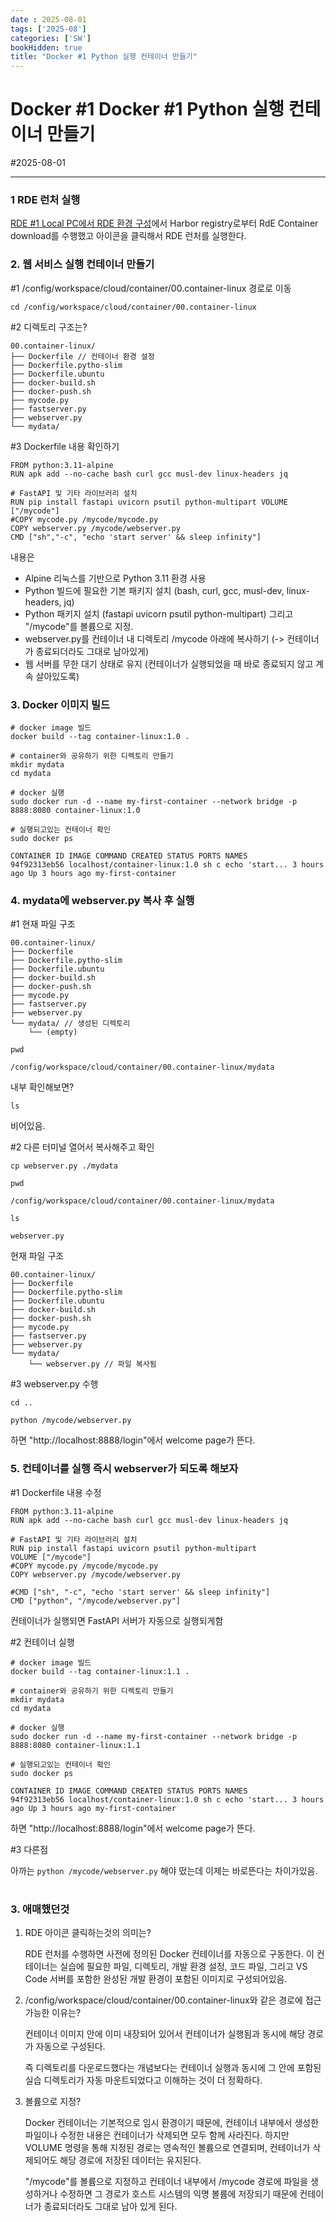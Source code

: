 ```yaml
---
date : 2025-08-01
tags: ['2025-08']
categories: ['SW']
bookHidden: true
title: "Docker #1 Python 실행 컨테이너 만들기"
---
```


# Docker #1 Docker #1 Python 실행 컨테이너 만들기

#2025-08-01

---

### 1 RDE 런처 실행

[RDE #1 Local PC에서 RDE 환경 구성](https://yshghid.github.io/docs/study/sw/sw3/)에서 Harbor registry로부터 RdE Container download를 수행했고 아이콘을 클릭해서 RDE 런처를 실행한다.


### 2. 웹 서비스 실행 컨테이너 만들기


#1 /config/workspace/cloud/container/00.container-linux 경로로 이동

```shell
cd /config/workspace/cloud/container/00.container-linux
```

#2 디렉토리 구조는?

```plain text
00.container-linux/
├── Dockerfile // 컨테이너 환경 설정
├── Dockerfile.pytho-slim
├── Dockerfile.ubuntu
├── docker-build.sh
├── docker-push.sh
├── mycode.py 
├── fastserver.py
├── webserver.py
└── mydata/ 
```

#3 Dockerfile 내용 확인하기

```plain text
FROM python:3.11-alpine
RUN apk add --no-cache bash curl gcc musl-dev linux-headers jq

# FastAPI 및 기타 라이브러리 설치
RUN pip install fastapi uvicorn psutil python-multipart VOLUME ["/mycode"]
#COPY mycode.py /mycode/mycode.py
COPY webserver.py /mycode/webserver.py
CMD ["sh","-c", "echo 'start server' && sleep infinity"]
```

내용은
- Alpine 리눅스를 기반으로 Python 3.11 환경 사용
- Python 빌드에 필요한 기본 패키지 설치 (bash, curl, gcc, musl-dev, linux-headers, jq)
- Python 패키지 설치 (fastapi uvicorn psutil python-multipart) 그리고 "/mycode"를 볼륨으로 지정.
- webserver.py를 컨테이너 내 디렉토리 /mycode 아래에 복사하기 (-> 컨테이너가 종료되더라도 그대로 남아있게)
- 웹 서버를 무한 대기 상태로 유지 (컨테이너가 실행되었을 때 바로 종료되지 않고 계속 살아있도록)


### 3. Docker 이미지 빌드

```shell
# docker image 빌드
docker build --tag container-linux:1.0 .

# container와 공유하기 위한 디렉토리 만들기
mkdir mydata
cd mydata

# docker 실행
sudo docker run -d --name my-first-container --network bridge -p 8888:8080 container-linux:1.0

# 실행되고있는 컨테이너 확인
sudo docker ps
```
```shell
CONTAINER ID IMAGE COMMAND CREATED STATUS PORTS NAMES
94f92313eb56 localhost/container-linux:1.0 sh c echo 'start... 3 hours ago Up 3 hours ago my-first-container
```


### 4. mydata에 webserver.py 복사 후 실행

#1 현재 파일 구조

```plain text
00.container-linux/
├── Dockerfile
├── Dockerfile.pytho-slim
├── Dockerfile.ubuntu
├── docker-build.sh
├── docker-push.sh
├── mycode.py
├── fastserver.py
├── webserver.py
└── mydata/ // 생성된 디렉토리
    └── (empty)
```

```shell
pwd
```
```shell
/config/workspace/cloud/container/00.container-linux/mydata
```

내부 확인해보면?

```shell
ls
```
비어있음.

#2 다른 터미널 열어서 복사해주고 확인

```shell
cp webserver.py ./mydata
```

```shell
pwd
```
```shell
/config/workspace/cloud/container/00.container-linux/mydata
```
```shell
ls
```
```shell
webserver.py
```

현재 파일 구조 
```plain text
00.container-linux/
├── Dockerfile
├── Dockerfile.pytho-slim
├── Dockerfile.ubuntu
├── docker-build.sh
├── docker-push.sh
├── mycode.py
├── fastserver.py
├── webserver.py
└── mydata/ 
    └── webserver.py // 파일 복사됨
```

#3 webserver.py 수행

```shell
cd ..

python /mycode/webserver.py
```

하면 "http://localhost:8888/login"에서 welcome page가 뜬다.

### 5. 컨테이너를 실행 즉시 webserver가 되도록 해보자

#1 Dockerfile 내용 수정

```plain text
FROM python:3.11-alpine
RUN apk add --no-cache bash curl gcc musl-dev linux-headers jq

# FastAPI 및 기타 라이브러리 설치
RUN pip install fastapi uvicorn psutil python-multipart
VOLUME ["/mycode"]
#COPY mycode.py /mycode/mycode.py
COPY webserver.py /mycode/webserver.py

#CMD ["sh", "-c", "echo 'start server' && sleep infinity"]
CMD ["python", "/mycode/webserver.py"]
```

컨테이너가 실행되면 FastAPI 서버가 자동으로 실행되게함

#2 컨테이너 실행

```shell
# docker image 빌드
docker build --tag container-linux:1.1 . 

# container와 공유하기 위한 디렉토리 만들기
mkdir mydata
cd mydata

# docker 실행
sudo docker run -d --name my-first-container --network bridge -p 8888:8080 container-linux:1.1

# 실행되고있는 컨테이너 확인
sudo docker ps
```
```shell
CONTAINER ID IMAGE COMMAND CREATED STATUS PORTS NAMES
94f92313eb56 localhost/container-linux:1.0 sh c echo 'start... 3 hours ago Up 3 hours ago my-first-container
```

하면 "http://localhost:8888/login"에서 welcome page가 뜬다.

#3 다른점

아까는 `python /mycode/webserver.py` 해야 떴는데 이제는 바로뜬다는 차이가있음.

#

### 3. 애매했던것

1. RDE 아이콘 클릭하는것의 의미는?

   RDE 런처를 수행하면 사전에 정의된 Docker 컨테이너를 자동으로 구동한다. 이 컨테이너는 실습에 필요한 파일, 디렉토리, 개발 환경 설정, 코드 파일, 그리고 VS Code 서버를 포함한 완성된 개발 환경이 포함된 이미지로 구성되어있음.

2. /config/workspace/cloud/container/00.container-linux와 같은 경로에 접근 가능한 이유는?

   컨테이너 이미지 안에 이미 내장되어 있어서 컨테이너가 실행됨과 동시에 해당 경로가 자동으로 구성된다.

   즉 디렉토리를 다운로드했다는 개념보다는 컨테이너 실행과 동시에 그 안에 포함된 실습 디렉토리가 자동 마운트되었다고 이해하는 것이 더 정확하다. 


3. 볼륨으로 지정?

   Docker 컨테이너는 기본적으로 임시 환경이기 때문에, 컨테이너 내부에서 생성한 파일이나 수정한 내용은 컨테이너가 삭제되면 모두 함께 사라진다. 하지만 VOLUME 명령을 통해 지정된 경로는 영속적인 볼륨으로 연결되며, 컨테이너가 삭제되어도 해당 경로에 저장된 데이터는 유지된다.

   "/mycode"를 볼륨으로 지정하고 컨테이너 내부에서 /mycode 경로에 파일을 생성하거나 수정하면 그 경로가 호스트 시스템의 익명 볼륨에 저장되기 때문에 컨테이너가 종료되더라도 그대로 남아 있게 된다.